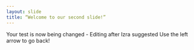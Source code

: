 ```yaml
---
layout: slide
title: “Welcome to our second slide!”
---
```

Your test is now being changed - Editing after Izra suggested
Use the left arrow to go back!
